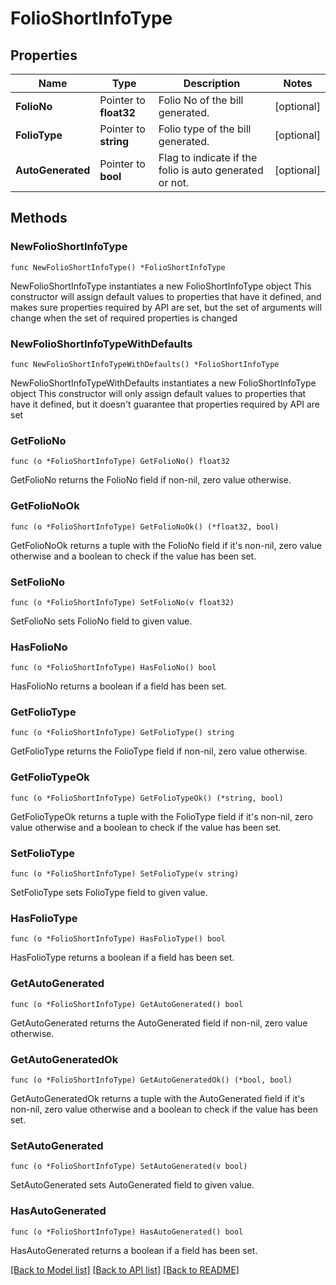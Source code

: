 # FolioShortInfoType

## Properties

Name | Type | Description | Notes
------------ | ------------- | ------------- | -------------
**FolioNo** | Pointer to **float32** | Folio No of the bill generated. | [optional] 
**FolioType** | Pointer to **string** | Folio type of the bill generated. | [optional] 
**AutoGenerated** | Pointer to **bool** | Flag to indicate if the folio is auto generated or not. | [optional] 

## Methods

### NewFolioShortInfoType

`func NewFolioShortInfoType() *FolioShortInfoType`

NewFolioShortInfoType instantiates a new FolioShortInfoType object
This constructor will assign default values to properties that have it defined,
and makes sure properties required by API are set, but the set of arguments
will change when the set of required properties is changed

### NewFolioShortInfoTypeWithDefaults

`func NewFolioShortInfoTypeWithDefaults() *FolioShortInfoType`

NewFolioShortInfoTypeWithDefaults instantiates a new FolioShortInfoType object
This constructor will only assign default values to properties that have it defined,
but it doesn't guarantee that properties required by API are set

### GetFolioNo

`func (o *FolioShortInfoType) GetFolioNo() float32`

GetFolioNo returns the FolioNo field if non-nil, zero value otherwise.

### GetFolioNoOk

`func (o *FolioShortInfoType) GetFolioNoOk() (*float32, bool)`

GetFolioNoOk returns a tuple with the FolioNo field if it's non-nil, zero value otherwise
and a boolean to check if the value has been set.

### SetFolioNo

`func (o *FolioShortInfoType) SetFolioNo(v float32)`

SetFolioNo sets FolioNo field to given value.

### HasFolioNo

`func (o *FolioShortInfoType) HasFolioNo() bool`

HasFolioNo returns a boolean if a field has been set.

### GetFolioType

`func (o *FolioShortInfoType) GetFolioType() string`

GetFolioType returns the FolioType field if non-nil, zero value otherwise.

### GetFolioTypeOk

`func (o *FolioShortInfoType) GetFolioTypeOk() (*string, bool)`

GetFolioTypeOk returns a tuple with the FolioType field if it's non-nil, zero value otherwise
and a boolean to check if the value has been set.

### SetFolioType

`func (o *FolioShortInfoType) SetFolioType(v string)`

SetFolioType sets FolioType field to given value.

### HasFolioType

`func (o *FolioShortInfoType) HasFolioType() bool`

HasFolioType returns a boolean if a field has been set.

### GetAutoGenerated

`func (o *FolioShortInfoType) GetAutoGenerated() bool`

GetAutoGenerated returns the AutoGenerated field if non-nil, zero value otherwise.

### GetAutoGeneratedOk

`func (o *FolioShortInfoType) GetAutoGeneratedOk() (*bool, bool)`

GetAutoGeneratedOk returns a tuple with the AutoGenerated field if it's non-nil, zero value otherwise
and a boolean to check if the value has been set.

### SetAutoGenerated

`func (o *FolioShortInfoType) SetAutoGenerated(v bool)`

SetAutoGenerated sets AutoGenerated field to given value.

### HasAutoGenerated

`func (o *FolioShortInfoType) HasAutoGenerated() bool`

HasAutoGenerated returns a boolean if a field has been set.


[[Back to Model list]](../README.md#documentation-for-models) [[Back to API list]](../README.md#documentation-for-api-endpoints) [[Back to README]](../README.md)


